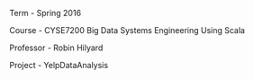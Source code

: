 Term - Spring 2016

Course - CYSE7200 Big Data Systems Engineering Using Scala

Professor - Robin Hilyard

Project - YelpDataAnalysis



